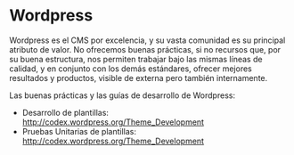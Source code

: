Wordpress
=== 

Wordpress es el CMS por excelencia, y su vasta comunidad es su principal atributo de valor. No ofrecemos buenas prácticas, si no recursos que, por su buena estructura, nos permiten trabajar bajo las mismas líneas de calidad, y en conjunto con los demás estándares, ofrecer mejores resultados y productos, visible de externa pero también internamente.

Las buenas prácticas y las guías de desarrollo de Wordpress:

 - Desarrollo de plantillas: http://codex.wordpress.org/Theme_Development
 - Pruebas Unitarias de plantillas: http://codex.wordpress.org/Theme_Development
 
 

